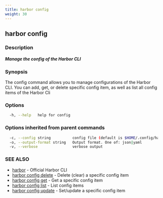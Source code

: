 ```yaml
---
title: harbor config
weight: 30
---
```

## harbor config

### Description

##### Manage the config of the Harbor CLI

### Synopsis

The config command allows you to manage configurations of the Harbor CLI.
				You can add, get, or delete specific config item, as well as list all config items of the Harbor Cli

### Options

```sh
  -h, --help   help for config
```

### Options inherited from parent commands

```sh
  -c, --config string          config file (default is $HOME/.config/harbor-cli/config.yaml)
  -o, --output-format string   Output format. One of: json|yaml
  -v, --verbose                verbose output
```

### SEE ALSO

* [harbor](harbor.md)	 - Official Harbor CLI
* [harbor config delete](harbor-config-delete.md)	 - Delete (clear) a specific config item
* [harbor config get](harbor-config-get.md)	 - Get a specific config item
* [harbor config list](harbor-config-list.md)	 - List config items
* [harbor config update](harbor-config-update.md)	 - Set/update a specific config item

